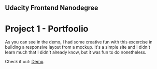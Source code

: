 ## Udacity Frontend Nanodegree

# Project 1 - Portfoolio

As you can see in the demo, I had some creative fun with this excercise in building a responsive layout from a mockup. It's a simple site and I didn't learn much that I didn't already know, but it was fun to do nonetheless.

Check it out: [Demo](https://rubensibon.github.io/udacity-p1-portfoolio/).
